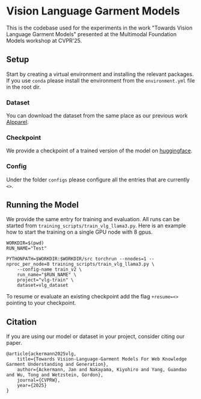 # Vision Language Garment Models
This is the codebase used for the experiments in the work
"Towards Vision Language Garment Models" presented at the Multimodal Foundation Models workshop at CVPR'25.

## Setup
Start by creating a virtual environment and installing the relevant packages. If you use `conda` please install the environment from the `environment.yml` file in the root dir.

### Dataset
You can download the dataset from the same place as our previous work [AIpparel](https://github.com/georgeNakayama/AIpparel-Code).

### Checkpoint
We provide a checkpoint of a trained version of the model on [huggingface](https://huggingface.co/ackermannj/vision-language-garment-model).

### Config
Under the folder `configs` please configure all the entries that are currently `<>`.

## Running the Model
We provide the same entry for training and evaluation. All runs can be started from `training_scripts/train_vlg_llama3.py`.
Here is an example how to start the training on a single GPU node with 8 gpus.
```
WORKDIR=$(pwd)
RUN_NAME="Test"

PYTHONPATH=$WORKDIR:$WORKDIR/src torchrun --nnodes=1 --nproc_per_node=8 training_scripts/train_vlg_llama3.py \
    --config-name train_v2 \
    run_name="$RUN_NAME" \
    project="vlg-train" \
    dataset=vlg_dataset
```

To resume or evaluate an existing checkpoint add the flag `+resume=<>` pointing to your checkpoint.

## Citation

If you are using our model or dataset in your project, consider citing our paper.

```
@article{ackermann2025vlg,
    title={Towards Vision-Language-Garment Models For Web Knowledge Garment Understanding and Generation},
    author={Ackermann, Jan and Nakayama, Kiyohiro and Yang, Guandao and Wu, Tong and Wetzstein, Gordon},
    journal={CVPRW},
    year={2025}
}
```